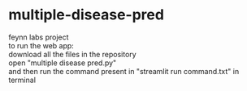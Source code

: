 # multiple-disease-pred
feynn labs project<br>
to run the web app:<br>
download all the files in the repository<br>
open "multiple disease pred.py"<br>
and then run the command present in "streamlit run command.txt" in terminal
